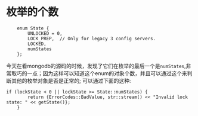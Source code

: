 # 枚举的个数

```
    enum State {
        UNLOCKED = 0,
        LOCK_PREP,  // Only for legacy 3 config servers.
        LOCKED,
        numStates
    };
```

今天在看mongodb的源码的时候，发现了它们在枚举的最后一个是`numStates`,非常取巧的一点；因为这样可以知道这个enum的对象个数，并且可以通过这个来判断其他的枚举对象是否是正常的; 可以通过下面的这种:

```
if (lockState < 0 || lockState >= State::numStates) {
        return {ErrorCodes::BadValue, str::stream() << "Invalid lock state: " << getState()};
    }
```

